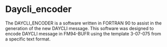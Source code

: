 Daycli_encoder
==========

The DAYCLI_ENCODER is a software written  in FORTRAN 90  to assist in the generation of the new DAYCLI message.
This software was designed to encode DAYCLI message in FM94-BUFR using the template 3-07-075 from a specific text format.
